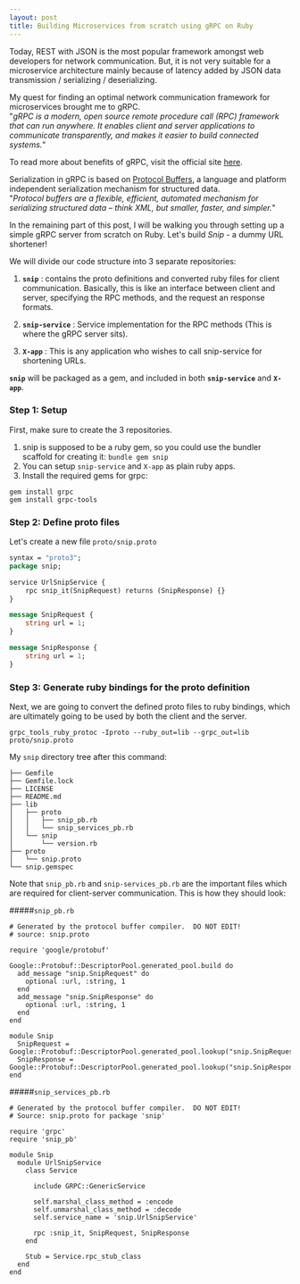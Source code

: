 ```yaml
---
layout: post
title: Building Microservices from scratch using gRPC on Ruby
---
```


Today, REST with JSON is the most popular framework amongst web developers for network communication. But, it is not very suitable for a microservice architecture mainly because of latency added by JSON data transmission / serializing / deserializing. 

My quest for finding an optimal network communication framework for microservices brought me to gRPC.  
"*gRPC is a modern, open source remote procedure call (RPC) framework that can run anywhere. It enables client and server applications to communicate transparently, and makes it easier to build connected systems.*"

To read more about benefits of gRPC, visit the official site [here](http://www.grpc.io/faq/).

Serialization in gRPC is based on [Protocol Buffers](https://developers.google.com/protocol-buffers/docs/overview), a language and platform independent serialization mechanism for structured data.   
"*Protocol buffers are a flexible, efficient, automated mechanism for serializing structured data – think XML, but smaller, faster, and simpler.*"

In the remaining part of this post, I will be walking you through setting up a simple gRPC server from scratch on Ruby. Let's build *Snip* - a dummy URL shortener!

We will divide our code structure into 3 separate repositories:

1. **`snip`** : contains the proto definitions and converted ruby files for client communication. Basically, this is like an interface between client and server, specifying the RPC methods, and the request an response formats.

2. **`snip-service`** : Service implementation for the RPC methods (This is where the gRPC server sits). 

3. **`X-app`** : This is any application who wishes to call snip-service for shortening URLs. 
 
**`snip`** will be packaged as a gem, and included in both **`snip-service`** and **`X-app`**.

### Step 1: Setup

First, make sure to create the 3 repositories. 
1. snip is supposed to be a ruby gem, so you could use the bundler scaffold for creating it: `bundle gem snip`
2. You can setup `snip-service` and `X-app` as plain ruby apps.
3. Install the required gems for grpc:

```
gem install grpc
gem install grpc-tools
```


### Step 2: Define proto files

Let's create a new file `proto/snip.proto`

```proto
syntax = "proto3";
package snip;

service UrlSnipService {
    rpc snip_it(SnipRequest) returns (SnipResponse) {}
}

message SnipRequest {
    string url = 1;
}

message SnipResponse {
    string url = 1;
}
```

### Step 3: Generate ruby bindings for the proto definition

Next, we are going to convert the defined proto files to ruby bindings, which are ultimately going to be used by both the client and the server.

```
grpc_tools_ruby_protoc -Iproto --ruby_out=lib --grpc_out=lib proto/snip.proto
```

My `snip` directory tree after this command:

```
├── Gemfile
├── Gemfile.lock
├── LICENSE
├── README.md
├── lib
│   ├── proto
│   │   ├── snip_pb.rb
│   │   └── snip_services_pb.rb
│   └── snip
│       └── version.rb
├── proto
│   └── snip.proto
└── snip.gemspec
```

Note that `snip_pb.rb` and `snip-services_pb.rb` are the important files which are required for client-server communication. This is how they should look:

#####`snip_pb.rb`

```
# Generated by the protocol buffer compiler.  DO NOT EDIT!
# source: snip.proto

require 'google/protobuf'

Google::Protobuf::DescriptorPool.generated_pool.build do
  add_message "snip.SnipRequest" do
    optional :url, :string, 1
  end
  add_message "snip.SnipResponse" do
    optional :url, :string, 1
  end
end

module Snip
  SnipRequest = Google::Protobuf::DescriptorPool.generated_pool.lookup("snip.SnipRequest").msgclass
  SnipResponse = Google::Protobuf::DescriptorPool.generated_pool.lookup("snip.SnipResponse").msgclass
end

```

#####`snip_services_pb.rb`

```
# Generated by the protocol buffer compiler.  DO NOT EDIT!
# Source: snip.proto for package 'snip'

require 'grpc'
require 'snip_pb'

module Snip
  module UrlSnipService
    class Service

      include GRPC::GenericService

      self.marshal_class_method = :encode
      self.unmarshal_class_method = :decode
      self.service_name = 'snip.UrlSnipService'

      rpc :snip_it, SnipRequest, SnipResponse
    end

    Stub = Service.rpc_stub_class
  end
end
```

